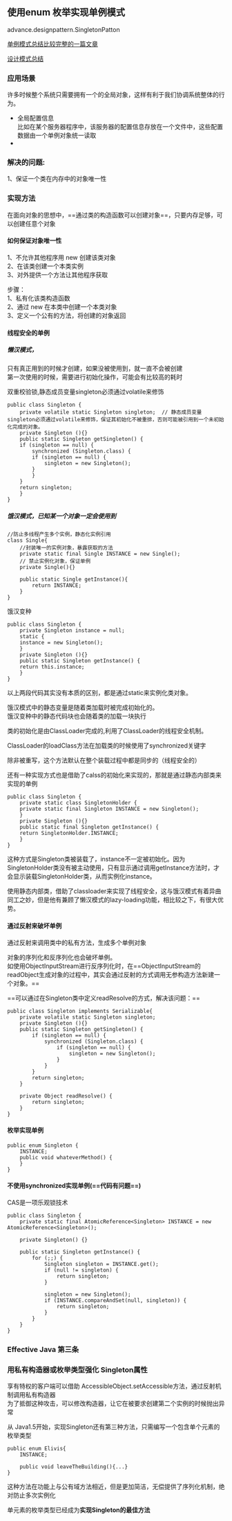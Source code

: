 ## 使用enum 枚举实现单例模式
advance.designpattern.SingletonPatton

[单例模式总结比较完整的一篇文章](https://blog.csdn.net/wo541075754/article/details/81978736)

[设计模式总结](http://blog.csdn.net/chenssy/article/details/9237859)

### 应用场景
许多时候整个系统只需要拥有一个的全局对象，这样有利于我们协调系统整体的行为。
- 全局配置信息      
比如在某个服务器程序中，该服务器的配置信息存放在一个文件中，这些配置数据由一个单例对象统一读取
- 

### 解决的问题:     
1、保证一个类在内存中的对象唯一性   


### 实现方法
在面向对象的思想中，==通过类的构造函数可以创建对象==，只要内存足够，可以创建任意个对象

#### 如何保证对象唯一性      
1、不允许其他程序用 new 创建该类对象   
2、在该类创建一个本类实例       
3、对外提供一个方法让其他程序获取

步骤：      
1、私有化该类构造函数       
2、通过 new 在本类中创建一个本类对象      
3、定义一个公有的方法，将创建的对象返回      

#### 线程安全的单例
##### 懒汉模式，
只有真正用到的时候才创建，如果没被使用到，就一直不会被创建  
第一次使用的时候，需要进行初始化操作，可能会有比较高的耗时

双重校验锁,静态成员变量singleton必须通过volatile来修饰
```
public class Singleton {  
    private volatile static Singleton singleton;  // 静态成员变量singleton必须通过volatile来修饰，保证其初始化不被重排，否则可能被引用到一个未初始化完成的对象。
    private Singleton (){}  
    public static Singleton getSingleton() {  
    if (singleton == null) {  
        synchronized (Singleton.class) {  
        if (singleton == null) {  
            singleton = new Singleton();  
        }  
        }  
    }  
    return singleton;  
    }  
} 
```

##### 饿汉模式，已知某一个对象一定会使用到
```
//防止多线程产生多个实例，静态化实例引用
class Single{
    //封装唯一的实例对象，暴露获取的方法
    private static final Single INSTANCE = new Single();
    // 禁止实例化对象，保证单例
    private Single(){}
    
    public static Single getInstance(){
        return INSTANCE;
    }
}
```
饿汉变种
```
public class Singleton {  
    private Singleton instance = null;  
    static {  
    instance = new Singleton();  
    }  
    private Singleton (){}  
    public static Singleton getInstance() {  
    return this.instance;  
    }  
} 
```
以上两段代码其实没有本质的区别，都是通过static来实例化类对象。

饿汉模式中的静态变量是随着类加载时被完成初始化的。  
饿汉变种中的静态代码块也会随着类的加载一块执行

类的初始化是由ClassLoader完成的,利用了ClassLoader的线程安全机制。

ClassLoader的loadClass方法在加载类的时候使用了synchronized关键字

除非被重写，这个方法默认在整个装载过程中都是同步的（线程安全的）

还有一种实现方式也是借助了calss的初始化来实现的，那就是通过静态内部类来实现的单例
```
public class Singleton {  
    private static class SingletonHolder {  
    private static final Singleton INSTANCE = new Singleton();  
    }  
    private Singleton (){}  
    public static final Singleton getInstance() {  
    return SingletonHolder.INSTANCE;  
    }  
}  
```
这种方式是Singleton类被装载了，instance不一定被初始化。因为SingletonHolder类没有被主动使用，只有显示通过调用getInstance方法时，才会显示装载SingletonHolder类，从而实例化instance。

使用静态内部类，借助了classloader来实现了线程安全，这与饿汉模式有着异曲同工之妙，但是他有兼顾了懒汉模式的lazy-loading功能，相比较之下，有很大优势。

#### 通过反射来破坏单例
通过反射来调用类中的私有方法，生成多个单例对象

对象的序列化和反序列化也会破坏单例。    
如使用ObjectInputStream进行反序列化时，在==ObjectInputStream的readObject生成对象的过程中，其实会通过反射的方式调用无参构造方法新建一个对象。==

==可以通过在Singleton类中定义readResolve的方式，解决该问题：==
```
public class Singleton implements Serializable{
    private volatile static Singleton singleton;
    private Singleton (){}
    public static Singleton getSingleton() {
        if (singleton == null) {
            synchronized (Singleton.class) {
                if (singleton == null) {
                    singleton = new Singleton();
                }
            }
        }
        return singleton;
    }

    private Object readResolve() {
        return singleton;
    }
} 
```

#### 枚举实现单例
```
public enum Singleton {  
    INSTANCE;  
    public void whateverMethod() {  
    }  
}  
```

#### 不使用synchronized实现单例(==代码有问题==)
CAS是一项乐观锁技术
```
public class Singleton {
    private static final AtomicReference<Singleton> INSTANCE = new AtomicReference<Singleton>(); 

    private Singleton() {}

    public static Singleton getInstance() {
        for (;;) {
            Singleton singleton = INSTANCE.get();
            if (null != singleton) {
                return singleton;
            }

            singleton = new Singleton();
            if (INSTANCE.compareAndSet(null, singleton)) {
                return singleton;
            }
        }
    }
}
```


### Effective Java 第三条 
### 用私有构造器或枚举类型强化 Singleton属性

享有特权的客户端可以借助 AccessibleObject.setAccessible方法，通过反射机制调用私有构造器  
为了抵御这种攻击，可以修改构造器，让它在被要求创建第二个实例的时候抛出异常      

从 Java1.5开始，实现Singleton还有第三种方法，只需编写一个包含单个元素的枚举类型    

```
public enum Elivis{
    INSTANCE;
    
    public void leaveTheBuilding(){...}
}
```
这种方法在功能上与公有域方法相近，但是更加简洁，无偿提供了序列化机制，绝对防止多次实例化    

单元素的枚举类型已经成为**实现Singleton的最佳方法**